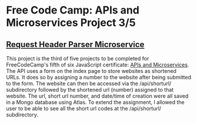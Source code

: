 # Free Code Camp: APIs and Microservices Project 3/5
## [Request Header Parser Microservice](https://www.freecodecamp.org/learn/apis-and-microservices/apis-and-microservices-projects/url-shortener-microservice)

This project is the third of five projects to be completed for FreeCodeCamp's fifth of six JavaScript certificate: [APIs and Microservices](https://www.freecodecamp.org/learn/apis-and-microservices#apis-and-microservices-projects). The API uses a form on the index page to store websites as shortened URLs. It does so by assigning a number to the website after being submitted to the form. The website can then be accessed via the /api/shorturl/ subdirectory followed by the shortened url (number) assigned to that website. The url, short url number, and date/time of creation were all saved in a Mongo database using Atlas. To extend the assignment, I allowed the user to be able to see all the short url codes at the /api/shorturl/ subdirectory. 